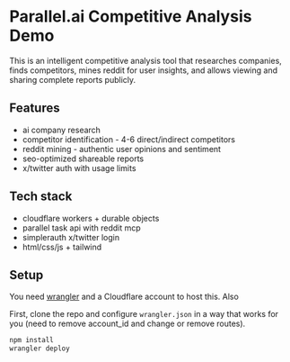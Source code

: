 # Parallel.ai Competitive Analysis Demo

This is an intelligent competitive analysis tool that researches companies, finds competitors, mines reddit for user insights, and allows viewing and sharing complete reports publicly.

## Features

- ai company research
- competitor identification - 4-6 direct/indirect competitors
- reddit mining - authentic user opinions and sentiment
- seo-optimized shareable reports
- x/twitter auth with usage limits

## Tech stack

- cloudflare workers + durable objects
- parallel task api with reddit mcp
- simplerauth x/twitter login
- html/css/js + tailwind

## Setup

You need [wrangler](https://developers.cloudflare.com/workers/wrangler/install-and-update/) and a Cloudflare account to host this. Also

First, clone the repo and configure `wrangler.json` in a way that works for you (need to remove account_id and change or remove routes).

```bash
npm install
wrangler deploy
```
